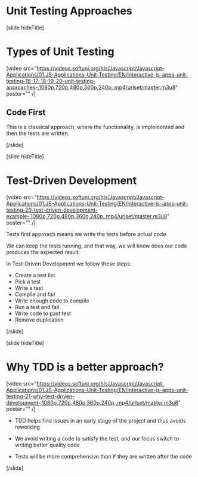# Unit Testing Approaches

[slide hideTitle]

# Types of Unit Testing

[video src="https://videos.softuni.org/hls/Javascript/Javascript-Applications/01.JS-Applications-Unit-Testing/EN/interactive-js-apps-unit-testing-16-17-18-19-20-unit-testing-approaches-,1080p,720p,480p,360p,240p,.mp4/urlset/master.m3u8" poster="" /]

## Code First

This is a classical approach, where the functionality, is implemented and then the tests are written.


[/slide]

[slide hideTitle]
# Test-Driven Development

[video src="https://videos.softuni.org/hls/Javascript/Javascript-Applications/01.JS-Applications-Unit-Testing/EN/interactive-js-apps-unit-testing-20-test-driven-development-example-,1080p,720p,480p,360p,240p,.mp4/urlset/master.m3u8" poster="" /]

Tests first approach means we write the tests before actual code. 

We can keep the tests running, and that way, we will know does our code produces the expected result.

In Test-Driven Development we follow these steps:
- Create a test list
- Pick a test
- Write a test
- Compile and fail
- Write enough code to compile
- Run a test and fail
- Write code to past test
- Remove duplication

[/slide]

[slide hideTitle]
# Why TDD is a better approach?

[video src="https://videos.softuni.org/hls/Javascript/Javascript-Applications/01.JS-Applications-Unit-Testing/EN/interactive-js-apps-unit-testing-21-why-test-driven-development-,1080p,720p,480p,360p,240p,.mp4/urlset/master.m3u8" poster="" /]

- TDD helps find issues in an early stage of the project and thus avoids reworking

- We avoid writing a code to satisfy the test, and our focus switch to writing better quality code

- Tests will be more comprehensive than if they are written after the code

[/slide]